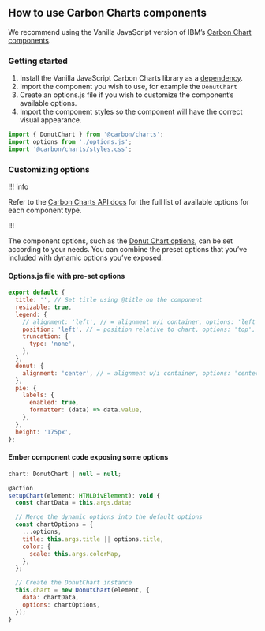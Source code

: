 ## How to use Carbon Charts components

We recommend using the Vanilla JavaScript version of IBM’s [Carbon Chart components](https://charts.carbondesignsystem.com).

### Getting started

1. Install the Vanilla JavaScript Carbon Charts library as a [dependency](https://charts.carbondesignsystem.com/installation).
2. Import the component you wish to use, for example the `DonutChart`
3. Create an options.js file if you wish to customize the component’s available options.
4. Import the component styles so the component will have the correct visual appearance.

```javascript
import { DonutChart } from '@carbon/charts';
import options from './options.js';
import '@carbon/charts/styles.css';
```

### Customizing options

!!! info

Refer to the [Carbon Charts API docs](https://charts.carbondesignsystem.com/api/) for the full list of available options for each component type.

!!!

The component options, such as the [Donut Chart options](https://charts.carbondesignsystem.com/api/interfaces/donutchartoptions), can be set according to your needs. You can combine the preset options that you’ve included with dynamic options you’ve exposed.

#### Options.js file with pre-set options

```javascript
export default {
  title: '', // Set title using @title on the component
  resizable: true,
  legend: {
    // alignment: 'left', // = alignment w/i container, options: 'left', 'right', 'center'
    position: 'left', // = position relative to chart, options: 'top', 'bottom', 'left', 'right'
    truncation: {
      type: 'none',
    },
  },
  donut: {
    alignment: 'center', // = alignment w/i container, options: 'center', 'left', 'right'
  },
  pie: {
    labels: {
      enabled: true,
      formatter: (data) => data.value,
    },
  },
  height: '175px',
};
```

#### Ember component code exposing some options

```javascript
chart: DonutChart | null = null;

@action
setupChart(element: HTMLDivElement): void {
  const chartData = this.args.data;

  // Merge the dynamic options into the default options
  const chartOptions = {
    ...options,
    title: this.args.title || options.title,
    color: {
      scale: this.args.colorMap,
    },
  };

  // Create the DonutChart instance
  this.chart = new DonutChart(element, {
    data: chartData,
    options: chartOptions,
  });
}
```
